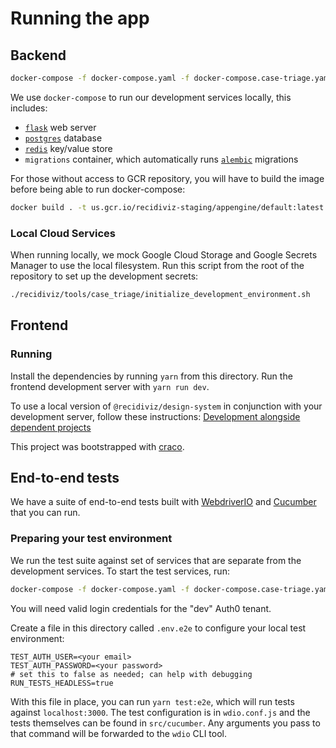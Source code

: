# Running the app

## Backend

```bash
docker-compose -f docker-compose.yaml -f docker-compose.case-triage.yaml up
```

We use `docker-compose` to run our development services locally, this includes:

- [`flask`](https://flask.palletsprojects.com/en/1.1.x/) web server
- [`postgres`](https://www.postgresql.org/) database
- [`redis`](https://redis.io/) key/value store
- `migrations` container, which automatically runs [`alembic`](https://alembic.sqlalchemy.org/) migrations

For those without access to GCR repository, you will have to build the image before being able to run docker-compose:

```bash
docker build . -t us.gcr.io/recidiviz-staging/appengine/default:latest
```

### Local Cloud Services

When running locally, we mock Google Cloud Storage and Google Secrets Manager to use the local filesystem.
Run this script from the root of the repository to set up the development secrets:

```bash
./recidiviz/tools/case_triage/initialize_development_environment.sh
```

## Frontend

### Running

Install the dependencies by running `yarn` from this directory.
Run the frontend development server with `yarn run dev`.

To use a local version of `@recidiviz/design-system` in conjunction with your development server,
follow these instructions: [Development alongside dependent projects](https://github.com/Recidiviz/web-libraries/tree/main/packages/design-system#2-development-alongside-dependent-projects)

This project was bootstrapped with [craco](https://github.com/gsoft-inc/craco).

## End-to-end tests

We have a suite of end-to-end tests built with [WebdriverIO](https://webdriver.io/docs/gettingstarted) and [Cucumber](https://cucumber.io/docs/cucumber/) that you can run.

### Preparing your test environment

We run the test suite against set of services that are separate from the development services. To start the test services, run:

```bash
docker-compose -f docker-compose.yaml -f docker-compose.case-triage.yaml -f docker-compose.case-triage.test.yaml up
```

You will need valid login credentials for the "dev" Auth0 tenant.

Create a file in this directory called `.env.e2e` to configure your local test environment:

```
TEST_AUTH_USER=<your email>
TEST_AUTH_PASSWORD=<your password>
# set this to false as needed; can help with debugging
RUN_TESTS_HEADLESS=true
```

With this file in place, you can run `yarn test:e2e`, which will run tests against `localhost:3000`. The test configuration is in `wdio.conf.js` and the tests themselves can be found in `src/cucumber`. Any arguments you pass to that command will be forwarded to the `wdio` CLI tool.
